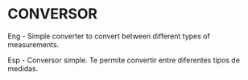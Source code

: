 # CONVERSOR

Eng - Simple converter to convert between different types of measurements.

Esp - Conversor simple. Te permite convertir entre diferentes tipos de medidas.
